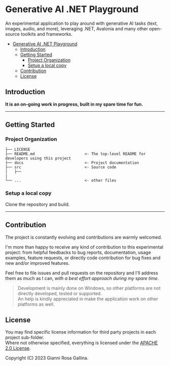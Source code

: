 # Generative AI .NET Playground

An experimental application to play around with generative AI tasks (text, images, audio, and more), leveraging .NET, Avalonia and many other open-source toolkits and frameworks.

- [Generative AI .NET Playground](#generative-ai-net-playground)
  - [Introduction](#introduction)
  - [Getting Started](#getting-started)
    - [Project Organization](#project-organization)
    - [Setup a local copy](#setup-a-local-copy)
  - [Contribution](#contribution)
  - [License](#license)

## Introduction

**It is an on-going work in progress, built in my spare time for fun.**

---

## Getting Started

### Project Organization

    ├── LICENSE
    ├── README.md                      <- The top-level README for developers using this project
    ├── docs                           <- Project documentation
    ├── src                            <- Source code
    │   ├──
    |
    └── ...                            <- other files

### Setup a local copy

Clone the repository and build.

---

## Contribution

The project is constantly evolving and contributions are warmly welcomed.

I'm more than happy to receive any kind of contribution to this experimental project: from helpful feedbacks to bug reports, documentation, usage examples, feature requests, or directly code contribution for bug fixes and new and/or improved features.

Feel free to file issues and pull requests on the repository and I'll address them as much as I can, *with a best effort approach during my spare time*.

> Development is mainly done on Windows, so other platforms are not directly developed, tested or supported.  
> An help is kindly appreciated in make the application work on other platforms as well.

## License

You may find specific license information for third party projects in each project sub-folder.  
Where not otherwise specified, everything is licensed under the [APACHE 2.0 License](./LICENSE).

Copyright (C) 2023 Gianni Rosa Gallina.
